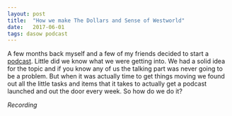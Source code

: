 ```yaml
---
layout: post
title:  "How we make The Dollars and Sense of Westworld"
date:   2017-06-01
tags: dasow podcast
---
```

A few months back myself and a few of my friends decided to start a [podcast](https://www.dollarsandsenseofwestworld.com). Little did we know what we were getting into. We had a solid idea for the topic and if you know any of us the talking part was never going to be a problem. But when it was actually time to get things moving we found out all the little tasks and items that it takes to actually get a podcast launched and out the door every week. So how do we do it? 

*Recording*

